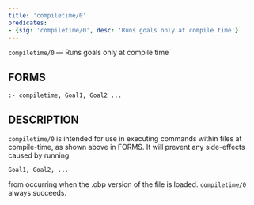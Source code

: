 ```yaml
---
title: 'compiletime/0'
predicates:
- {sig: 'compiletime/0', desc: 'Runs goals only at compile time'}
---
```

`compiletime/0` — Runs goals only at compile time

## FORMS
```
:- compiletime, Goal1, Goal2 ...
```
## DESCRIPTION

`compiletime/0` is intended for use in executing commands within files at compile-time, as shown above in FORMS.
It will prevent any side-effects caused by running
```
Goal1, Goal2, ...
```
from occurring when the
.obp version of the file is loaded. `compiletime/0` always succeeds.

